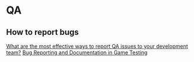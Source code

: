 # QA

## How to report bugs

[What are the most effective ways to report QA issues to your development team?](https://www.linkedin.com/advice/0/what-most-effective-ways-report-qa-issues-your-vie1f)
[Bug Reporting and Documentation in Game Testing](https://dev.to/natasha_ramzan/bug-reporting-and-documentation-in-game-testing-4g97)
